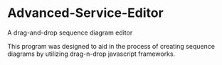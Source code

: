 # Advanced-Service-Editor
A drag-and-drop sequence diagram editor

This program was designed to aid in the process of creating sequence diagrams by utilizing drag-n-drop javascript frameworks.
